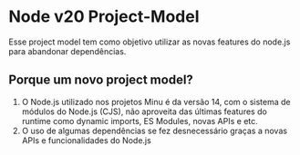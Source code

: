 # Node v20 Project-Model
Esse project model tem como objetivo utilizar as novas features do node.js para abandonar dependências.

## Porque um novo project model?
1. O Node.js utilizado nos projetos Minu é da versão 14, com o sistema de módulos do Node.js (CJS), não aproveita das últimas features do runtime como dynamic imports, ES Modules, novas APIs e etc.
2. O uso de algumas dependências se fez desnecessário graças a novas APIs e funcionalidades do Node.js